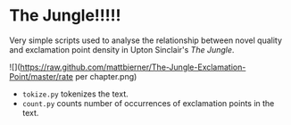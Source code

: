 # The Jungle!!!!!

Very simple scripts used to analyse the relationship between novel quality and exclamation point density in Upton Sinclair's *The Jungle*.


![](https://raw.github.com/mattbierner/The-Jungle-Exclamation-Point/master/rate per chapter.png)

* `tokize.py` tokenizes the text.
* `count.py` counts number of occurrences of exclamation points in the text.
